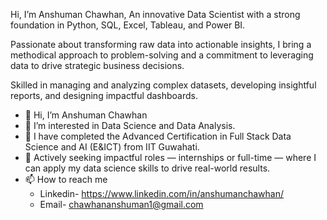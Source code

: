 Hi, I’m Anshuman Chawhan,
An innovative Data Scientist with a strong foundation in Python, SQL, Excel, Tableau, and Power BI. 

Passionate about transforming raw data into actionable insights, I bring a methodical approach to problem-solving and a commitment to leveraging data to drive strategic business decisions. 

Skilled in managing and analyzing complex datasets, developing insightful reports, and designing impactful dashboards.


- 👋 Hi, I’m Anshuman Chawhan
- 👀 I’m interested in Data Science and Data Analysis.
- 🌱 I have completed the Advanced Certification in Full Stack Data Science and AI (E&ICT) from IIT Guwahati.
- 💼 Actively seeking impactful roles — internships or full-time — where I can apply my data science skills to drive real-world results.
- 📫 How to reach me
    - Linkedin-  https://www.linkedin.com/in/anshumanchawhan/
    - Email- chawhananshuman1@gmail.com


<!---
XAnshumanX/XAnshumanX is a ✨ special ✨ repository because its `README.md` (this file) appears on your GitHub profile.
You can click the Preview link to take a look at your changes.
--->
